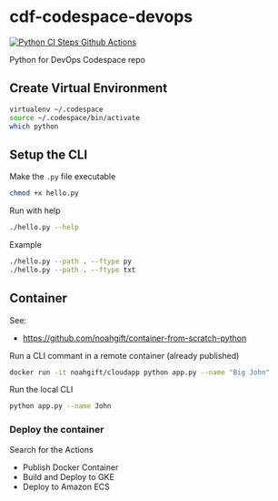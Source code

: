 # cdf-codespace-devops
[![Python CI Steps Github Actions](https://github.com/skounis/cdf-codespace-devops/actions/workflows/main.yml/badge.svg)](https://github.com/skounis/cdf-codespace-devops/actions/workflows/main.yml)

Python for DevOps Codespace repo

## Create Virtual Environment
```bash
virtualenv ~/.codespace
source ~/.codespace/bin/activate
which python
```

## Setup the CLI

Make the `.py` file executable
```bash
chmod +x hello.py
```

Run with help
```bash
./hello.py --help
```

Example 
```bash
./hello.py --path . --ftype py
./hello.py --path . --ftype txt
```

## Container
See:
* https://github.com/noahgift/container-from-scratch-python

Run a CLI commant in a remote container (already published)
```bash
docker run -it noahgift/cloudapp python app.py --name "Big John"
```

Run the local CLI
```bash
python app.py --name John
```

### Deploy the container
Search for the Actions 
* Publish Docker Container
* Build and Deploy to GKE
* Deploy to Amazon ECS
